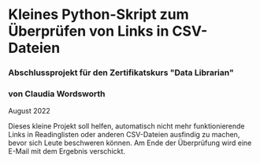# Kleines Python-Skript zum Überprüfen von Links in CSV-Dateien 
### Abschlussprojekt für den Zertifikatskurs "Data Librarian"
### von Claudia Wordsworth
August 2022

Dieses kleine Projekt soll helfen, automatisch nicht mehr funktionierende Links in Readinglisten oder anderen CSV-Dateien ausfindig zu machen, bevor sich Leute beschweren können. Am Ende der Überprüfung wird eine E-Mail mit dem Ergebnis verschickt.   
